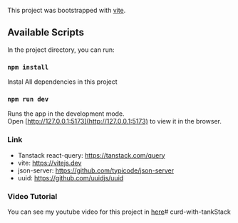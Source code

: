 This project was bootstrapped with [vite](https://vitejs.dev/guide/#scaffolding-your-first-vite-project).


## Available Scripts

In the project directory, you can run:

### `npm install`

Instal All dependencies in this project

### `npm run dev`

Runs the app in the development mode.<br />
Open [http://127.0.0.1:5173](http://127.0.0.1:5173) to view it in the browser.

### Link

- Tanstack react-query: https://tanstack.com/query
- vite: https://vitejs.dev
- json-server: https://github.com/typicode/json-server
- uuid: https://github.com/uuidjs/uuid

### Video Tutorial

You can see my youtube video for this project in [here](https://youtu.be/AAMBoENvfnE)#   c u r d - w i t h - t a n k S t a c k  
 